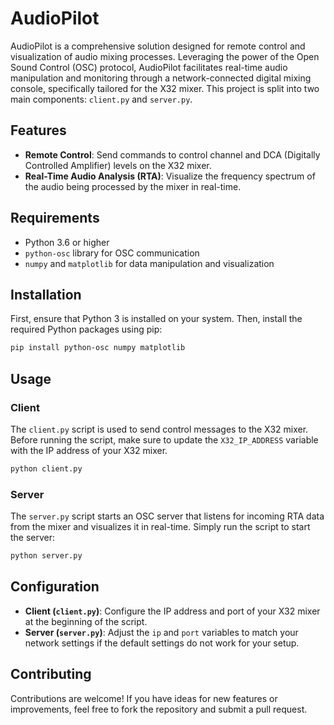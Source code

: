 
# AudioPilot

AudioPilot is a comprehensive solution designed for remote control and visualization of audio mixing processes. Leveraging the power of the Open Sound Control (OSC) protocol, AudioPilot facilitates real-time audio manipulation and monitoring through a network-connected digital mixing console, specifically tailored for the X32 mixer. This project is split into two main components: `client.py` and `server.py`.

## Features

- **Remote Control**: Send commands to control channel and DCA (Digitally Controlled Amplifier) levels on the X32 mixer.
- **Real-Time Audio Analysis (RTA)**: Visualize the frequency spectrum of the audio being processed by the mixer in real-time.

## Requirements

- Python 3.6 or higher
- `python-osc` library for OSC communication
- `numpy` and `matplotlib` for data manipulation and visualization

## Installation

First, ensure that Python 3 is installed on your system. Then, install the required Python packages using pip:

```bash
pip install python-osc numpy matplotlib
```

## Usage

### Client

The `client.py` script is used to send control messages to the X32 mixer. Before running the script, make sure to update the `X32_IP_ADDRESS` variable with the IP address of your X32 mixer.

```bash
python client.py
```

### Server

The `server.py` script starts an OSC server that listens for incoming RTA data from the mixer and visualizes it in real-time. Simply run the script to start the server:

```bash
python server.py
```

## Configuration

- **Client (`client.py`)**: Configure the IP address and port of your X32 mixer at the beginning of the script.
- **Server (`server.py`)**: Adjust the `ip` and `port` variables to match your network settings if the default settings do not work for your setup.

## Contributing

Contributions are welcome! If you have ideas for new features or improvements, feel free to fork the repository and submit a pull request.
